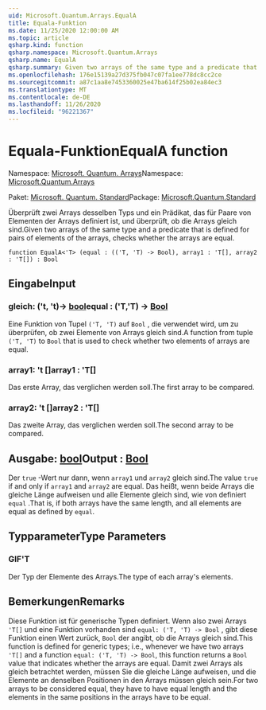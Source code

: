 ```yaml
---
uid: Microsoft.Quantum.Arrays.EqualA
title: Equala-Funktion
ms.date: 11/25/2020 12:00:00 AM
ms.topic: article
qsharp.kind: function
qsharp.namespace: Microsoft.Quantum.Arrays
qsharp.name: EqualA
qsharp.summary: Given two arrays of the same type and a predicate that is defined for pairs of elements of the arrays, checks whether the arrays are equal.
ms.openlocfilehash: 176e15139a27d375fb047c07fa1ee778dc8cc2ce
ms.sourcegitcommit: a87c1aa8e7453360025e47ba614f25b02ea84ec3
ms.translationtype: MT
ms.contentlocale: de-DE
ms.lasthandoff: 11/26/2020
ms.locfileid: "96221367"
---
```

# <a name="equala-function"></a><span data-ttu-id="83af9-102">Equala-Funktion</span><span class="sxs-lookup"><span data-stu-id="83af9-102">EqualA function</span></span>

<span data-ttu-id="83af9-103">Namespace: [Microsoft. Quantum. Arrays](xref:Microsoft.Quantum.Arrays)</span><span class="sxs-lookup"><span data-stu-id="83af9-103">Namespace: [Microsoft.Quantum.Arrays](xref:Microsoft.Quantum.Arrays)</span></span>

<span data-ttu-id="83af9-104">Paket: [Microsoft. Quantum. Standard](https://nuget.org/packages/Microsoft.Quantum.Standard)</span><span class="sxs-lookup"><span data-stu-id="83af9-104">Package: [Microsoft.Quantum.Standard](https://nuget.org/packages/Microsoft.Quantum.Standard)</span></span>


<span data-ttu-id="83af9-105">Überprüft zwei Arrays desselben Typs und ein Prädikat, das für Paare von Elementen der Arrays definiert ist, und überprüft, ob die Arrays gleich sind.</span><span class="sxs-lookup"><span data-stu-id="83af9-105">Given two arrays of the same type and a predicate that is defined for pairs of elements of the arrays, checks whether the arrays are equal.</span></span>

```qsharp
function EqualA<'T> (equal : (('T, 'T) -> Bool), array1 : 'T[], array2 : 'T[]) : Bool
```


## <a name="input"></a><span data-ttu-id="83af9-106">Eingabe</span><span class="sxs-lookup"><span data-stu-id="83af9-106">Input</span></span>

### <a name="equal--tt---bool"></a><span data-ttu-id="83af9-107">gleich: ('t, 't)-> [bool](xref:microsoft.quantum.lang-ref.bool)</span><span class="sxs-lookup"><span data-stu-id="83af9-107">equal : ('T,'T) -> [Bool](xref:microsoft.quantum.lang-ref.bool)</span></span>

<span data-ttu-id="83af9-108">Eine Funktion von Tupel `('T, 'T)` auf `Bool` , die verwendet wird, um zu überprüfen, ob zwei Elemente von Arrays gleich sind.</span><span class="sxs-lookup"><span data-stu-id="83af9-108">A function from tuple `('T, 'T)` to `Bool` that is used to check whether two elements of arrays are equal.</span></span>


### <a name="array1--t"></a><span data-ttu-id="83af9-109">array1: 't []</span><span class="sxs-lookup"><span data-stu-id="83af9-109">array1 : 'T[]</span></span>

<span data-ttu-id="83af9-110">Das erste Array, das verglichen werden soll.</span><span class="sxs-lookup"><span data-stu-id="83af9-110">The first array to be compared.</span></span>


### <a name="array2--t"></a><span data-ttu-id="83af9-111">array2: 't []</span><span class="sxs-lookup"><span data-stu-id="83af9-111">array2 : 'T[]</span></span>

<span data-ttu-id="83af9-112">Das zweite Array, das verglichen werden soll.</span><span class="sxs-lookup"><span data-stu-id="83af9-112">The second array to be compared.</span></span>



## <a name="output--bool"></a><span data-ttu-id="83af9-113">Ausgabe: [bool](xref:microsoft.quantum.lang-ref.bool)</span><span class="sxs-lookup"><span data-stu-id="83af9-113">Output : [Bool](xref:microsoft.quantum.lang-ref.bool)</span></span>

<span data-ttu-id="83af9-114">Der `true` -Wert nur dann, wenn `array1` und `array2` gleich sind.</span><span class="sxs-lookup"><span data-stu-id="83af9-114">The value `true` if and only if `array1` and `array2` are equal.</span></span>
<span data-ttu-id="83af9-115">Das heißt, wenn beide Arrays die gleiche Länge aufweisen und alle Elemente gleich sind, wie von definiert `equal` .</span><span class="sxs-lookup"><span data-stu-id="83af9-115">That is, if both arrays have the same length, and all elements are equal as defined by `equal`.</span></span>

## <a name="type-parameters"></a><span data-ttu-id="83af9-116">Typparameter</span><span class="sxs-lookup"><span data-stu-id="83af9-116">Type Parameters</span></span>

### <a name="t"></a><span data-ttu-id="83af9-117">GIF</span><span class="sxs-lookup"><span data-stu-id="83af9-117">'T</span></span>

<span data-ttu-id="83af9-118">Der Typ der Elemente des Arrays.</span><span class="sxs-lookup"><span data-stu-id="83af9-118">The type of each array's elements.</span></span>

## <a name="remarks"></a><span data-ttu-id="83af9-119">Bemerkungen</span><span class="sxs-lookup"><span data-stu-id="83af9-119">Remarks</span></span>

<span data-ttu-id="83af9-120">Diese Funktion ist für generische Typen definiert. Wenn also zwei Arrays `'T[]` und eine Funktion vorhanden sind `equal: ('T, 'T) -> Bool` , gibt diese Funktion einen Wert zurück, `Bool` der angibt, ob die Arrays gleich sind.</span><span class="sxs-lookup"><span data-stu-id="83af9-120">This function is defined for generic types; i.e., whenever we have two arrays `'T[]` and a function `equal: ('T, 'T) -> Bool`, this function returns a `Bool` value that indicates whether the arrays are equal.</span></span>
<span data-ttu-id="83af9-121">Damit zwei Arrays als gleich betrachtet werden, müssen Sie die gleiche Länge aufweisen, und die Elemente an denselben Positionen in den Arrays müssen gleich sein.</span><span class="sxs-lookup"><span data-stu-id="83af9-121">For two arrays to be considered equal, they have to have equal length and the elements in the same positions in the arrays have to be equal.</span></span>